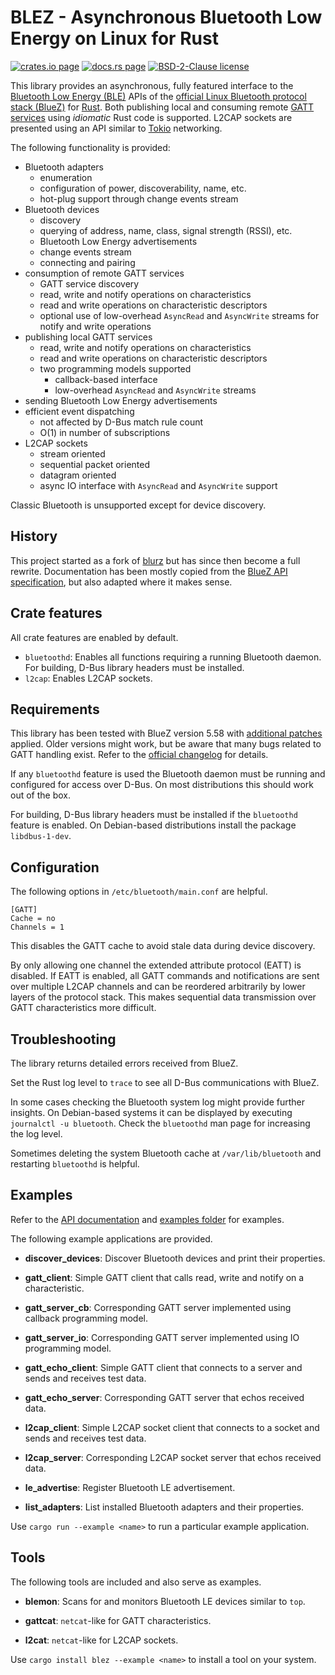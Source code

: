 BLEZ - Asynchronous Bluetooth Low Energy on Linux for Rust
==========================================================

[![crates.io page](https://img.shields.io/crates/v/blez)](https://crates.io/crates/blez)
[![docs.rs page](https://docs.rs/blez/badge.svg)](https://docs.rs/blez)
[![BSD-2-Clause license](https://img.shields.io/crates/l/blez)](https://github.com/surban/blez/blob/master/LICENSE)

This library provides an asynchronous, fully featured interface to the [Bluetooth Low Energy (BLE)](https://en.wikipedia.org/wiki/Bluetooth_Low_Energy)
APIs of the [official Linux Bluetooth protocol stack (BlueZ)](http://www.bluez.org/) for [Rust](https://www.rust-lang.org/).
Both publishing local and consuming remote [GATT services](https://www.oreilly.com/library/view/getting-started-with/9781491900550/ch04.html) using *idiomatic* Rust code is supported.
L2CAP sockets are presented using an API similar to [Tokio](https://tokio.rs/) networking.

The following functionality is provided:

* Bluetooth adapters
    * enumeration
    * configuration of power, discoverability, name, etc.
    * hot-plug support through change events stream
* Bluetooth devices
    * discovery
    * querying of address, name, class, signal strength (RSSI), etc.
    * Bluetooth Low Energy advertisements
    * change events stream
    * connecting and pairing
* consumption of remote GATT services
    * GATT service discovery
    * read, write and notify operations on characteristics
    * read and write operations on characteristic descriptors
    * optional use of low-overhead `AsyncRead` and `AsyncWrite` streams for notify and write operations
* publishing local GATT services
    * read, write and notify operations on characteristics
    * read and write operations on characteristic descriptors
    * two programming models supported
        * callback-based interface
        * low-overhead `AsyncRead` and `AsyncWrite` streams
* sending Bluetooth Low Energy advertisements
* efficient event dispatching
    * not affected by D-Bus match rule count
    * O(1) in number of subscriptions
* L2CAP sockets
    * stream oriented
    * sequential packet oriented
    * datagram oriented
    * async IO interface with `AsyncRead` and `AsyncWrite` support

Classic Bluetooth is unsupported except for device discovery.

History
-------

This project started as a fork of [blurz](https://github.com/szeged/blurz) but has
since then become a full rewrite.
Documentation has been mostly copied from the
[BlueZ API specification](https://git.kernel.org/pub/scm/bluetooth/bluez.git/tree/doc/), but
also adapted where it makes sense.

Crate features
--------------
All crate features are enabled by default.

* `bluetoothd`: Enables all functions requiring a running Bluetooth daemon.
  For building, D-Bus library headers must be installed.
* `l2cap`: Enables L2CAP sockets.

Requirements
------------

This library has been tested with BlueZ version 5.58 with [additional patches](https://github.com/surban/bluez/tree/all-fixes) applied.
Older versions might work, but be aware that many bugs related to GATT handling exist.
Refer to the [official changelog](https://github.com/bluez/bluez/blob/master/ChangeLog) for details.

If any `bluetoothd` feature is used the Bluetooth daemon must be running and configured for access over D-Bus.
On most distributions this should work out of the box.

For building, D-Bus library headers must be installed if the `bluetoothd` feature is enabled.
On Debian-based distributions install the package `libdbus-1-dev`.

Configuration
-------------

The following options in `/etc/bluetooth/main.conf` are helpful.

    [GATT]
    Cache = no
    Channels = 1

This disables the GATT cache to avoid stale data during device discovery.

By only allowing one channel the extended attribute protocol (EATT) is disabled.
If EATT is enabled, all GATT commands and notifications are sent over multiple L2CAP channels and can be reordered arbitrarily by lower layers of the protocol stack.
This makes sequential data transmission over GATT characteristics more difficult.

Troubleshooting
---------------

The library returns detailed errors received from BlueZ.

Set the Rust log level to `trace` to see all D-Bus communications with BlueZ.

In some cases checking the Bluetooth system log might provide further insights.
On Debian-based systems it can be displayed by executing `journalctl -u bluetooth`.
Check the `bluetoothd` man page for increasing the log level.

Sometimes deleting the system Bluetooth cache at `/var/lib/bluetooth` and restarting
`bluetoothd` is helpful.

Examples
--------
Refer to the [API documentation](https://docs.rs/blez) and
[examples folder](https://github.com/surban/blez/tree/master/examples) for examples.

The following example applications are provided.

  - **discover_devices**: Discover Bluetooth devices and print their properties.

  - **gatt_client**: Simple GATT client that calls read, write and notify on a characteristic.

  - **gatt_server_cb**: Corresponding GATT server implemented using callback programming model.

  - **gatt_server_io**: Corresponding GATT server implemented using IO programming model.

  - **gatt_echo_client**: Simple GATT client that connects to a server and sends and receives test data.

  - **gatt_echo_server**: Corresponding GATT server that echos received data.

  - **l2cap_client**: Simple L2CAP socket client that connects to a socket and sends and receives test data.

  - **l2cap_server**: Corresponding L2CAP socket server that echos received data.

  - **le_advertise**: Register Bluetooth LE advertisement.

  - **list_adapters**: List installed Bluetooth adapters and their properties.

Use `cargo run --example <name>` to run a particular example application.

Tools
-----

The following tools are included and also serve as examples.

  - **blemon**: Scans for and monitors Bluetooth LE devices similar to `top`.

  - **gattcat**: `netcat`-like for GATT characteristics.

  - **l2cat**: `netcat`-like for L2CAP sockets.

Use `cargo install blez --example <name>` to install a tool on your system.

